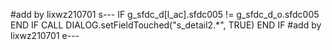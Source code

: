 #add by lixwz210701 s---
IF g_sfdc_d[l_ac].sfdc005 != g_sfdc_d_o.sfdc005 END IF
    CALL DIALOG.setFieldTouched("s_detail2.*", TRUE)
END IF
#add by lixwz210701 e---
